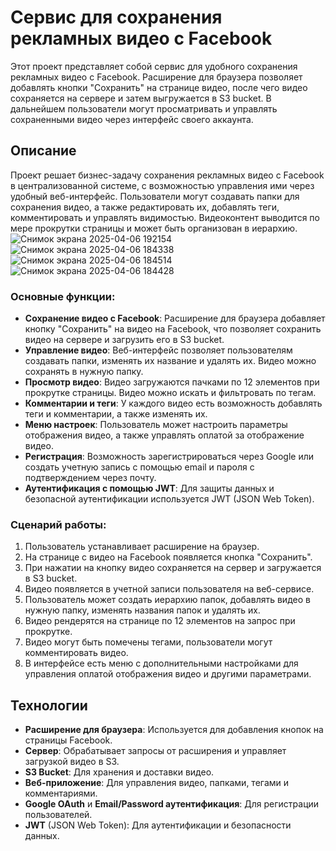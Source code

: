 # Сервис для сохранения рекламных видео с Facebook

Этот проект представляет собой сервис для удобного сохранения рекламных видео с Facebook. Расширение для браузера позволяет добавлять кнопки "Сохранить" на странице видео, после чего видео сохраняется на сервере и затем выгружается в S3 bucket. В дальнейшем пользователи могут просматривать и управлять сохраненными видео через интерфейс своего аккаунта.

## Описание

Проект решает бизнес-задачу сохранения рекламных видео с Facebook в централизованной системе, с возможностью управления ими через удобный веб-интерфейс. Пользователи могут создавать папки для сохранения видео, а также редактировать их, добавлять теги, комментировать и управлять видимостью. Видеоконтент выводится по мере прокрутки страницы и может быть организован в иерархию.
![Снимок экрана 2025-04-06 192154](https://github.com/user-attachments/assets/2cd7a0a7-87ca-4d14-b510-0fcf093b77b2)
![Снимок экрана 2025-04-06 184338](https://github.com/user-attachments/assets/c2572cf9-d14f-4016-aece-8236e076197a)
![Снимок экрана 2025-04-06 184514](https://github.com/user-attachments/assets/f11997b5-0d78-4cb6-b9ff-33597853dffc)
![Снимок экрана 2025-04-06 184428](https://github.com/user-attachments/assets/2e6ab4a1-5a77-41ec-a5ed-e057b1e6affa)

### Основные функции:
- **Сохранение видео с Facebook**: Расширение для браузера добавляет кнопку "Сохранить" на видео на Facebook, что позволяет сохранить видео на сервере и загрузить его в S3 bucket.
- **Управление видео**: Веб-интерфейс позволяет пользователям создавать папки, изменять их название и удалять их. Видео можно сохранять в нужную папку.
- **Просмотр видео**: Видео загружаются пачками по 12 элементов при прокрутке страницы. Видео можно искать и фильтровать по тегам.
- **Комментарии и теги**: У каждого видео есть возможность добавлять теги и комментарии, а также изменять их.
- **Меню настроек**: Пользователь может настроить параметры отображения видео, а также управлять оплатой за отображение видео.
- **Регистрация**: Возможность зарегистрироваться через Google или создать учетную запись с помощью email и пароля с подтверждением через почту.
- **Аутентификация с помощью JWT**: Для защиты данных и безопасной аутентификации используется JWT (JSON Web Token).

### Сценарий работы:
1. Пользователь устанавливает расширение на браузер.
2. На странице с видео на Facebook появляется кнопка "Сохранить".
3. При нажатии на кнопку видео сохраняется на сервер и загружается в S3 bucket.
4. Видео появляется в учетной записи пользователя на веб-сервисе.
5. Пользователь может создать иерархию папок, добавлять видео в нужную папку, изменять названия папок и удалять их.
6. Видео рендерятся на странице по 12 элементов на запрос при прокрутке.
7. Видео могут быть помечены тегами, пользователи могут комментировать видео.
8. В интерфейсе есть меню с дополнительными настройками для управления оплатой отображения видео и другими параметрами.

## Технологии

- **Расширение для браузера**: Используется для добавления кнопок на страницы Facebook.
- **Сервер**: Обрабатывает запросы от расширения и управляет загрузкой видео в S3.
- **S3 Bucket**: Для хранения и доставки видео.
- **Веб-приложение**: Для управления видео, папками, тегами и комментариями.
- **Google OAuth** и **Email/Password аутентификация**: Для регистрации пользователей.
- **JWT** (JSON Web Token): Для аутентификации и безопасности данных.
